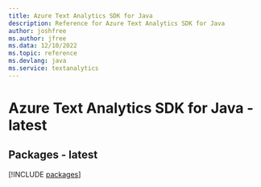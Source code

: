 ```yaml
---
title: Azure Text Analytics SDK for Java
description: Reference for Azure Text Analytics SDK for Java
author: joshfree
ms.author: jfree
ms.data: 12/10/2022
ms.topic: reference
ms.devlang: java
ms.service: textanalytics
---
```

# Azure Text Analytics SDK for Java - latest
## Packages - latest
[!INCLUDE [packages](text-analytics-index.md)]
